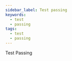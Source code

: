 ```yaml
---
sidebar_label: Test passing
keywords:
  - test
  - passing
tags:
  - test
  - passing
---
```


Test Passing
